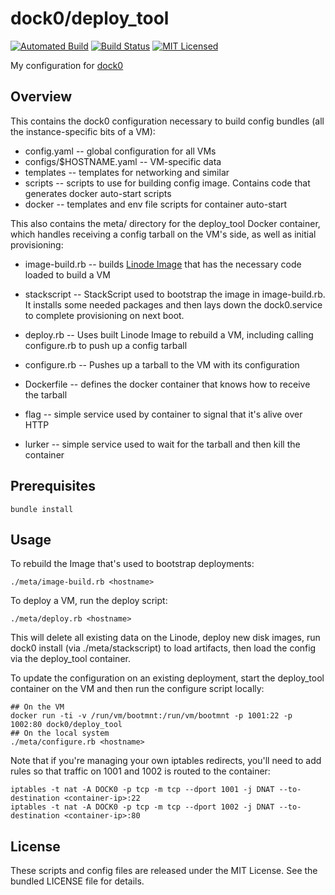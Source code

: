dock0/deploy_tool
========

[![Automated Build](https://img.shields.io/docker/build/dock0/deploy_tool.svg)](https://hub.docker.com/r/dock0/deploy_tool/)
[![Build Status](https://img.shields.io/circleci/project/dock0/deploy_tool/master.svg)](https://circleci.com/gh/dock0/deploy_tool)
[![MIT Licensed](http://img.shields.io/badge/license-MIT-green.svg)](https://tldrlegal.com/license/mit-license)

My configuration for [dock0](https://github.com/dock0/dock0)

## Overview

This contains the dock0 configuration necessary to build config bundles (all the instance-specific bits of a VM):

* config.yaml -- global configuration for all VMs
* configs/$HOSTNAME.yaml -- VM-specific data
* templates -- templates for networking and similar
* scripts -- scripts to use for building config image. Contains code that generates docker auto-start scripts
* docker -- templates and env file scripts for container auto-start

This also contains the meta/ directory for the deploy_tool Docker container, which handles receiving a config tarball on the VM's side, as well as initial provisioning:

* image-build.rb -- builds [Linode Image](https://www.linode.com/api/image) that has the necessary code loaded to build a VM
* stackscript -- StackScript used to bootstrap the image in image-build.rb. It installs some needed packages and then lays down the dock0.service to complete provisioning on next boot.

* deploy.rb -- Uses built Linode Image to rebuild a VM, including calling configure.rb to push up a config tarball
* configure.rb -- Pushes up a tarball to the VM with its configuration

* Dockerfile -- defines the docker container that knows how to receive the tarball
* flag -- simple service used by container to signal that it's alive over HTTP
* lurker -- simple service used to wait for the tarball and then kill the container

## Prerequisites

```
bundle install
```

## Usage

To rebuild the Image that's used to bootstrap deployments:

```
./meta/image-build.rb <hostname>
```

To deploy a VM, run the deploy script:

```
./meta/deploy.rb <hostname>
```

This will delete all existing data on the Linode, deploy new disk images, run dock0 install (via ./meta/stackscript) to load artifacts, then load the config via the deploy_tool container.

To update the configuration on an existing deployment, start the deploy_tool container on the VM and then run the configure script locally:

```
## On the VM
docker run -ti -v /run/vm/bootmnt:/run/vm/bootmnt -p 1001:22 -p 1002:80 dock0/deploy_tool
## On the local system
./meta/configure.rb <hostname>
```

Note that if you're managing your own iptables redirects, you'll need to add rules so that traffic on 1001 and 1002 is routed to the container:

```
iptables -t nat -A DOCK0 -p tcp -m tcp --dport 1001 -j DNAT --to-destination <container-ip>:22
iptables -t nat -A DOCK0 -p tcp -m tcp --dport 1002 -j DNAT --to-destination <container-ip>:80
```

## License

These scripts and config files are released under the MIT License. See the bundled LICENSE file for details.

